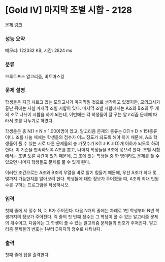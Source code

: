 # [Gold IV] 마지막 조별 시합 - 2128 

[문제 링크](https://www.acmicpc.net/problem/2128) 

### 성능 요약

메모리: 122332 KB, 시간: 2824 ms

### 분류

브루트포스 알고리즘, 비트마스킹

### 문제 설명

<p>학생들은 지금 치르고 있는 모의고사가 마지막일 것으로 생각하고 있겠지만, 모의고사가 끝난 뒤에는 사실 마지막 조별 시합이 있다. 마지막 조별 시합에서는 A조와 B조의 두 개의 조로 나뉘어 시합을 하게 되는데, 이번에는 각 학생들이 잘 푸는 알고리즘 문제에 따라서 조를 나누기로 하였다.</p>

<p>학생들은 총 N(1 ≤ N ≤ 1,000)명이 있고, 알고리즘 문제의 종류는 D(1 ≤ D ≤ 15)종류이다. 조를 나눌 때에는 학생들의 점수가 어느 정도가 되도록 해야 하기 때문에, A조 학생들이 풀 수 있는 서로 다른 문제들의 총 가짓수가 K(1 ≤ K ≤ D)개 이하가 되도록 하려 한다. 이 기준을 만족하도록 A조를 뽑고, 나머지 학생들을 B조에 넣으려 한다. 조별 시합에서는 조별 토론 시간이 있기 때문에, 그 조에 있는 학생들 중 한 명이라도 문제를 풀 수 있으면 나머지 학생들도 문제를 풀 수 있게 된다.</p>

<p>이러한 조건으로는 A조와 B조의 우열을 바로 알기 힘들기 때문에, 우선 A조가 최대 몇 몇까지 가능한지를 알아보려 한다. 학생들에 대한 정보가 주어졌을 때, A조의 최대 인원수를 구하는 프로그램을 작성하시오.</p>

### 입력 

 <p>첫째 줄에 세 정수 N, D, K가 주어진다. 다음 N개의 줄에는 차례로 1번 학생부터 N번 학생까지의 정보가 주어진다. 각 줄의 첫 번째 정수는 그 학생이 풀 수 있는 알고리즘 문제의 개수이고, 다음에는 그 학생이 풀 수 있는 알고리즘 문제들의 번호가 주어진다. 알고리즘 문제들의 번호는 1부터 D까지의 정수로 나타낸다.</p>

### 출력 

 <p>첫째 줄에 답을 출력한다.</p>


